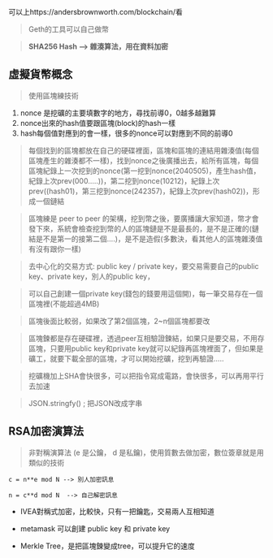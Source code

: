 可以上https://andersbrownworth.com/blockchain/看

>  Geth的工具可以自己做幣



> **SHA256 Hash --> 雜湊算法，用在資料加密**



## 虛擬貨幣概念

> 使用區塊練技術

1. nonce 是挖礦的主要填數字的地方，尋找前導0，0越多越難算
2. nonce出來的hash值要跟區塊(block)的hash一樣
3. hash每個值對應到的會一樣，很多的nonce可以對應到不同的前導0



>  每個找到的區塊都放在自己的硬碟裡面，區塊和區塊的連結用雜湊值(每個區塊產生的雜湊都不一樣)，找到nonce之後廣播出去，給所有區塊，每個區塊紀錄上一次挖到的nonce(第一挖到nonce(2040505)，產生hash值，紀錄上次prev(000.....))，第二挖到nonce(10212)，紀錄上次prev((hash01)，第三挖到nonce(242357)，紀錄上次prev(hash02))，形成一個鏈結



> 區塊練是 peer to peer 的架構，挖到幣之後，要廣播讓大家知道，幣才會發下來，系統會檢查挖到幣的人的區塊鏈是不是最長的，是不是正確的(鏈結是不是第一的接第二個....)，是不是造假(多數決，看其他人的區塊雜湊值有沒有跟你一樣)



> 去中心化的交易方式: public key / private key，要交易需要自己的public key、private key，別人的public key，

> 可以自己創建一個private key(錢包的錢要用這個開)，每一筆交易存在一個區塊裡(不能超過4MB)



> 區塊後面比較弱，如果改了第2個區塊，2~n個區塊都要改



> 區塊鍊都是存在硬碟裡，透過peer互相驗證鍊結，如果只是要交易，不用存區塊，只要用public key和private key就可以紀錄再區塊裡面了，但如果是礦工，就要下載全部的區塊，才可以開始挖礦，挖到再驗證.....



> 挖礦機加上SHA會快很多，可以把指令寫成電路，會快很多，可以再用平行去加速

> JSON.stringfy() ; 把JSON改成字串

## RSA加密演算法

>  非對稱演算法 (e 是公鑰， d 是私鑰)，使用質數去做加密，數位簽章就是用類似的技術

```
c = n**e mod N --> 別人加密訊息

n = c**d mod N  --> 自己解密訊息
```



* IVEA對稱式加密，比較快，只有一把鑰匙，交易兩人互相知道



* metamask 可以創建 public key 和 private key

* Merkle Tree，是把區塊鍊變成tree，可以提升它的速度